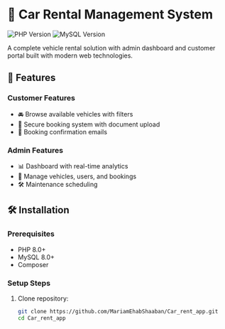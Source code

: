 # 🚗 Car Rental Management System

![PHP Version](https://img.shields.io/badge/PHP-8.0%2B-777BB4?logo=php)
![MySQL Version](https://img.shields.io/badge/MySQL-8.0%2B-005C84?logo=mysql)


A complete vehicle rental solution with admin dashboard and customer portal built with modern web technologies.

## 🌟 Features

### Customer Features
- 🚘 Browse available vehicles with filters
- 🔐 Secure booking system with document upload
- 📧 Booking confirmation emails

### Admin Features
- 📊 Dashboard with real-time analytics
- 👔 Manage vehicles, users, and bookings
- 🛠️ Maintenance scheduling

## 🛠️ Installation

### Prerequisites
- PHP 8.0+
- MySQL 8.0+
- Composer

### Setup Steps
1. Clone repository:
   ```bash
   git clone https://github.com/MariamEhabShaaban/Car_rent_app.git
   cd Car_rent_app
